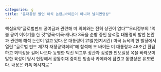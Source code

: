 ```yaml
---
categories: g
title: "윤대통령 발언 해석 논란…바이든이 아니라 날리면영상"
---
```

핵심요약"글로벌펀드 공여금과 관련해 미 의회와는 전혀 상관이 없다""우리정부의 1억불 공여 이야기를 한 것"영국·미국·캐나다 3국을 순방 중인 윤석열 대통령의 발언 논란과 관련해 해석 논란이 일고 있다.윤 대통령이 21일(현지시간) 미국 뉴욕의 한 빌딩에서 열린 "글로벌 펀드 제7차 재정공약회의"에 참석해 조 바이든 미 대통령과 48초간 환담하고 회의장을 걸어 나오다 동행한 박진 외교부 장관과 김성한 안보실장 쪽을 바라보며 말한 육성이 당시 현장에서 공동취재 중이던 방송사 카메라에 담겼고 동영상은 유포됐다. 내용은 카톡 메시지로 "